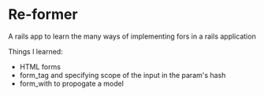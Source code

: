 # Re-former

A rails app to learn the many ways of implementing fors in a rails application

Things I learned: 
* HTML forms
* form_tag and specifying scope of the input in the param's hash
* form_with to propogate a model
